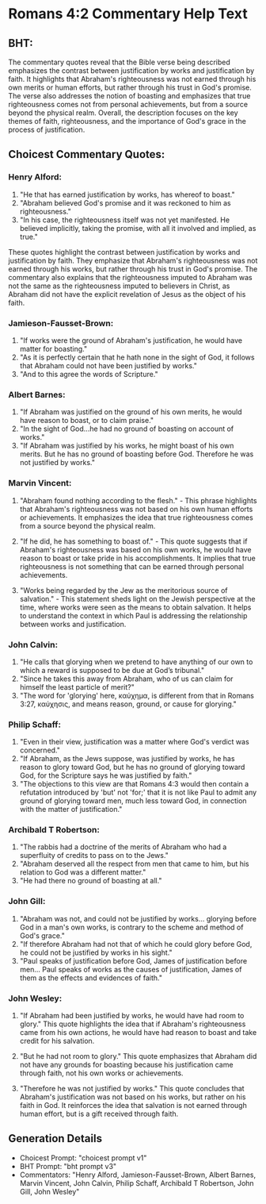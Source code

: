 # Romans 4:2 Commentary Help Text

## BHT:
The commentary quotes reveal that the Bible verse being described emphasizes the contrast between justification by works and justification by faith. It highlights that Abraham's righteousness was not earned through his own merits or human efforts, but rather through his trust in God's promise. The verse also addresses the notion of boasting and emphasizes that true righteousness comes not from personal achievements, but from a source beyond the physical realm. Overall, the description focuses on the key themes of faith, righteousness, and the importance of God's grace in the process of justification.

## Choicest Commentary Quotes:
### Henry Alford:
1. "He that has earned justification by works, has whereof to boast." 
2. "Abraham believed God's promise and it was reckoned to him as righteousness."
3. "In his case, the righteousness itself was not yet manifested. He believed implicitly, taking the promise, with all it involved and implied, as true."

These quotes highlight the contrast between justification by works and justification by faith. They emphasize that Abraham's righteousness was not earned through his works, but rather through his trust in God's promise. The commentary also explains that the righteousness imputed to Abraham was not the same as the righteousness imputed to believers in Christ, as Abraham did not have the explicit revelation of Jesus as the object of his faith.

### Jamieson-Fausset-Brown:
1. "If works were the ground of Abraham's justification, he would have matter for boasting."
2. "As it is perfectly certain that he hath none in the sight of God, it follows that Abraham could not have been justified by works."
3. "And to this agree the words of Scripture."

### Albert Barnes:
1. "If Abraham was justified on the ground of his own merits, he would have reason to boast, or to claim praise."
2. "In the sight of God...he had no ground of boasting on account of works."
3. "If Abraham was justified by his works, he might boast of his own merits. But he has no ground of boasting before God. Therefore he was not justified by works."

### Marvin Vincent:
1. "Abraham found nothing according to the flesh." - This phrase highlights that Abraham's righteousness was not based on his own human efforts or achievements. It emphasizes the idea that true righteousness comes from a source beyond the physical realm.

2. "If he did, he has something to boast of." - This quote suggests that if Abraham's righteousness was based on his own works, he would have reason to boast or take pride in his accomplishments. It implies that true righteousness is not something that can be earned through personal achievements.

3. "Works being regarded by the Jew as the meritorious source of salvation." - This statement sheds light on the Jewish perspective at the time, where works were seen as the means to obtain salvation. It helps to understand the context in which Paul is addressing the relationship between works and justification.

### John Calvin:
1. "He calls that glorying when we pretend to have anything of our own to which a reward is supposed to be due at God’s tribunal."
2. "Since he takes this away from Abraham, who of us can claim for himself the least particle of merit?"
3. "The word for 'glorying' here, καύχημα, is different from that in Romans 3:27, καύχησις, and means reason, ground, or cause for glorying."

### Philip Schaff:
1. "Even in their view, justification was a matter where God's verdict was concerned."
2. "If Abraham, as the Jews suppose, was justified by works, he has reason to glory toward God, but he has no ground of glorying toward God, for the Scripture says he was justified by faith."
3. "The objections to this view are that Romans 4:3 would then contain a refutation introduced by 'but' not 'for;' that it is not like Paul to admit any ground of glorying toward men, much less toward God, in connection with the matter of justification."

### Archibald T Robertson:
1. "The rabbis had a doctrine of the merits of Abraham who had a superfluity of credits to pass on to the Jews." 
2. "Abraham deserved all the respect from men that came to him, but his relation to God was a different matter." 
3. "He had there no ground of boasting at all."

### John Gill:
1. "Abraham was not, and could not be justified by works... glorying before God in a man's own works, is contrary to the scheme and method of God's grace." 
2. "If therefore Abraham had not that of which he could glory before God, he could not be justified by works in his sight." 
3. "Paul speaks of justification before God, James of justification before men... Paul speaks of works as the causes of justification, James of them as the effects and evidences of faith."

### John Wesley:
1. "If Abraham had been justified by works, he would have had room to glory." This quote highlights the idea that if Abraham's righteousness came from his own actions, he would have had reason to boast and take credit for his salvation.

2. "But he had not room to glory." This quote emphasizes that Abraham did not have any grounds for boasting because his justification came through faith, not his own works or achievements.

3. "Therefore he was not justified by works." This quote concludes that Abraham's justification was not based on his works, but rather on his faith in God. It reinforces the idea that salvation is not earned through human effort, but is a gift received through faith.


## Generation Details
- Choicest Prompt: "choicest prompt v1"
- BHT Prompt: "bht prompt v3"
- Commentators: "Henry Alford, Jamieson-Fausset-Brown, Albert Barnes, Marvin Vincent, John Calvin, Philip Schaff, Archibald T Robertson, John Gill, John Wesley"
